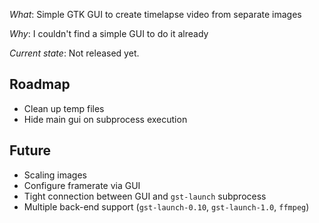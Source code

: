 
*What*: Simple GTK GUI to create timelapse video from separate images

*Why*: I couldn't find a simple GUI to do it already

*Current state*: Not released yet.

Roadmap
-------

 - Clean up temp files
 - Hide main gui on subprocess execution



Future
------

 - Scaling images
 - Configure framerate via GUI
 - Tight connection between GUI and `gst-launch` subprocess
 - Multiple back-end support (`gst-launch-0.10`, `gst-launch-1.0`, `ffmpeg`)
